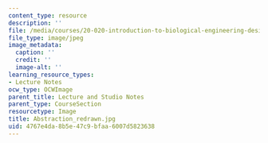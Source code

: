 ```yaml
---
content_type: resource
description: ''
file: /media/courses/20-020-introduction-to-biological-engineering-design-spring-2009/4767e4da8b5e47c9bfaa6007d5823638_Abstraction_redrawn.jpg
file_type: image/jpeg
image_metadata:
  caption: ''
  credit: ''
  image-alt: ''
learning_resource_types:
- Lecture Notes
ocw_type: OCWImage
parent_title: Lecture and Studio Notes
parent_type: CourseSection
resourcetype: Image
title: Abstraction_redrawn.jpg
uid: 4767e4da-8b5e-47c9-bfaa-6007d5823638
---
```

